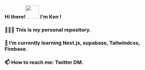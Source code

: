 
### Hi there!<img src="https://user-images.githubusercontent.com/68226398/125245188-38254e80-e32b-11eb-8185-fb96b56f6811.gif" width="44px"> I'm Ken !
### 🧑🏻‍💻 This is my personal repository.
### 🌱 I’m currently learning Next.js, supabase, Tailwindcss, Firebase.
### 📫 How to reach me: Twitter DM.

<!--
**ken505/ken505** is a ✨ _special_ ✨ repository because its `README.md` (this file) appears on your GitHub profile.

Here are some ideas to get you started:

- 🔭 I’m currently working on ...
- 🌱 I’m currently learning ...
- 👯 I’m looking to collaborate on ...
- 🤔 I’m looking for help with ...
- 💬 Ask me about ...
- 📫 How to reach me: ...
- 😄 Pronouns: ...
- ⚡ Fun fact: ...
-->
